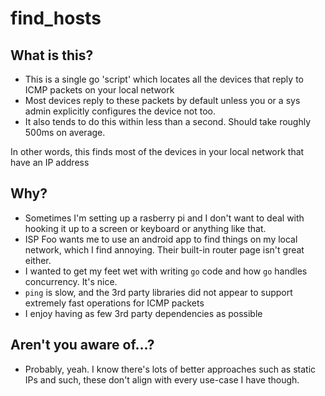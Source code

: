 # find_hosts

## What is this?

* This is a single go 'script' which locates all the devices that reply to ICMP packets on your local network
* Most devices reply to these packets by default unless you or a sys admin explicitly configures the device not too.
* It also tends to do this within less than a second. Should take roughly 500ms on average.

In other words, this finds most of the devices in your local network that have an IP address

## Why?

* Sometimes I'm setting up a rasberry pi and I don't want to deal with hooking it up to a screen or keyboard or anything like that.
* ISP Foo wants me to use an android app to find things on my local network, which I find annoying. Their built-in router page isn't great either.
* I wanted to get my feet wet with writing `go` code and how `go` handles concurrency. It's nice.
* `ping` is slow, and the 3rd party libraries did not appear to support extremely fast operations for ICMP packets
* I enjoy having as few 3rd party dependencies as possible

## Aren't you aware of...?

* Probably, yeah. I know there's lots of better approaches such as static IPs and such, these don't align with every use-case I have though.
